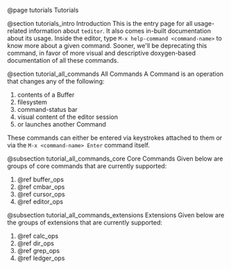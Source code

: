 @page tutorials Tutorials

@section tutorials_intro Introduction
This is the entry page for all usage-related information about `teditor`. It
also comes in-built documentation about its usage. Inside the editor, type
`M-x help-command <command-name>` to know more about a given command. Sooner,
we'll be deprecating this command, in favor of more visual and descriptive
doxygen-based documentation of all these commands.

@section tutorial_all_commands All Commands
A Command is an operation that changes any of the following:
1. contents of a Buffer
2. filesystem
3. command-status bar
4. visual content of the editor session
5. or launches another Command

These commands can either be entered via keystrokes attached to them or via the
`M-x <command-name> Enter` command itself.

@subsection tutorial_all_commands_core Core Commands
Given below are groups of core commands that are currently supported:
1. @ref buffer_ops
2. @ref cmbar_ops
3. @ref cursor_ops
4. @ref editor_ops

@subsection tutorial_all_commands_extensions Extensions
Given below are the groups of extensions that are currently supported:
1. @ref calc_ops
2. @ref dir_ops
3. @ref grep_ops
4. @ref ledger_ops
